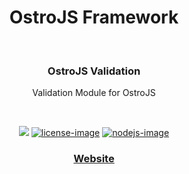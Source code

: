 <div align="center">
  <h1>OstroJS Framework</h1>
  
</div>
<br />

<div align="center">
  <h3>OstroJS Validation</h3>
  <p>Validation Module for OstroJS</p>
</div>

<br />

<div align="center">

![][javascript-image] [![license-image]][license-url] [![nodejs-image]][npm-url]

</div>

<div align="center">
  <h3>
    <a href="https://ostrojs.com">
      Website
    </a>
   
  </h3>
</div>

 
[javascript-image]: https://img.shields.io/badge/JS-javascript-green
[javascript-url]:  "javascript"

[nodejs-image]: https://img.shields.io/badge/node-%3E%3D%2012.0.0-green
[npm-url]: https://npmjs.org/package/@ostrojs/validation "npm"

[license-image]: https://img.shields.io/github/license/ostrojs/validation
[license-url]: LICENSE.md "license"